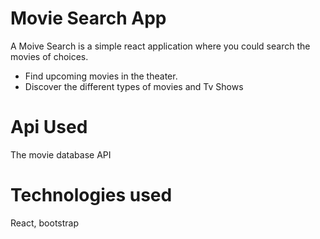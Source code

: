 # Movie Search App

A Moive Search is a simple react application where you could search the movies of choices. 
- Find upcoming movies in the theater.
- Discover the different types of movies and Tv Shows


# Api Used
The movie database API

# Technologies used 
React, bootstrap

